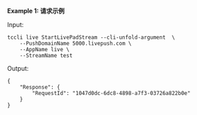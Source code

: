 **Example 1: 请求示例**



Input: 

```
tccli live StartLivePadStream --cli-unfold-argument  \
    --PushDomainName 5000.livepush.com \
    --AppName live \
    --StreamName test
```

Output: 
```
{
    "Response": {
        "RequestId": "1047d0dc-6dc8-4898-a7f3-03726a822b0e"
    }
}
```

